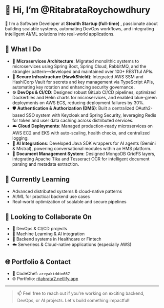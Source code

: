 # 👋 Hi, I’m @RitabrataRoychowdhury

🔧 I’m a Software Developer at **Stealth Startup (full-time)** , passionate about building scalable systems, automating DevOps workflows, and integrating intelligent AI/ML solutions into real-world applications.

## 🚀 What I Do

- 🔧 **Microservices Architecture**: Migrated monolithic systems to microservices using Spring Boot, Spring Cloud, RabbitMQ, and the strangler pattern—developed and maintained over 100+ RESTful APIs.
- 🔐 **Secure Infrastructure (HawkShield)**: Integrated AWS SSM and HashiCorp Vault for secrets and key management via TypeScript APIs, automating key rotation and enhancing security governance.
- ⚙️ **DevOps & CI/CD**: Designed robust GitLab CI/CD pipelines, optimized Dockerfiles and Helm charts for microservices, and enabled blue-green deployments on AWS ECS, reducing deployment failures by 30%.
- 🛡️ **Authentication & Authorization (DMS)**: Built a centralized OAuth2-based SSO system with Keycloak and Spring Security, leveraging Redis for token and user data caching across distributed services.
- ☁️ **Cloud Deployments**: Managed production-ready microservices on AWS EC2 and EKS with auto-scaling, health checks, and centralized logging.
- 🤖 **AI Integrations**: Developed Java SDK wrappers for AI agents (Gemini & Mistral), powering conversational modules within an HMS platform.
- 📄 **Document Management System**: Designed MongoDB GridFS layers, integrating Apache Tika and Tesseract OCR for intelligent document parsing and metadata extraction.

## 🌱 Currently Learning

- Advanced distributed systems & cloud-native patterns  
- AI/ML for practical backend use cases  
- Real-world optimization of scalable and secure pipelines

## 🤝 Looking to Collaborate On

- 🔧 DevOps & CI/CD projects  
- 🧠 Machine Learning & AI integration  
- 🏥 Backend systems in Healthcare or Fintech  
- ☁️ Serverless & Cloud-native applications (especially AWS)

## 🌐 Portfolio & Contact

- 🧠 CodeChef: `areyakiddin667`
- 🌐 Portfolio: [ritabrata2.netlify.app](https://ritabrata2.netlify.app)

---

> 📫 Feel free to reach out if you're working on exciting backend, DevOps, or AI projects. Let's build something impactful!
